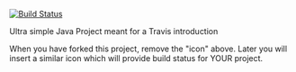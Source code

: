 [![Build Status](https://travis-ci.com/Haugaard-DK/travisGettingStarted.svg?branch=master)](https://travis-ci.com/Haugaard-DK/travisGettingStarted)

Ultra simple Java Project meant for a Travis introduction

When you have forked this project, remove the "icon" above. Later you will insert a similar icon which will provide build status for YOUR project.
